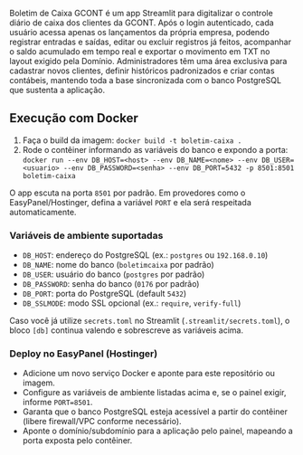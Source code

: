 Boletim de Caixa GCONT é um app Streamlit para digitalizar o controle diário de caixa dos clientes da GCONT. Após o login autenticado, cada usuário acessa apenas os lançamentos da própria empresa, podendo registrar entradas e saídas, editar ou excluir registros já feitos, acompanhar o saldo acumulado em tempo real e exportar o movimento em TXT no layout exigido pela Domínio. Administradores têm uma área exclusiva para cadastrar novos clientes, definir históricos padronizados e criar contas contábeis, mantendo toda a base sincronizada com o banco PostgreSQL que sustenta a aplicação.

## Execução com Docker

1. Faça o build da imagem: `docker build -t boletim-caixa .`
2. Rode o contêiner informando as variáveis do banco e expondo a porta:  
   `docker run --env DB_HOST=<host> --env DB_NAME=<nome> --env DB_USER=<usuario> --env DB_PASSWORD=<senha> --env DB_PORT=5432 -p 8501:8501 boletim-caixa`

O app escuta na porta `8501` por padrão. Em provedores como o EasyPanel/Hostinger, defina a variável `PORT` e ela será respeitada automaticamente.

### Variáveis de ambiente suportadas

- `DB_HOST`: endereço do PostgreSQL (ex.: `postgres` ou `192.168.0.10`)
- `DB_NAME`: nome do banco (`boletimcaixa` por padrão)
- `DB_USER`: usuário do banco (`postgres` por padrão)
- `DB_PASSWORD`: senha do banco (`0176` por padrão)
- `DB_PORT`: porta do PostgreSQL (default `5432`)
- `DB_SSLMODE`: modo SSL opcional (ex.: `require`, `verify-full`)

Caso você já utilize `secrets.toml` no Streamlit (`.streamlit/secrets.toml`), o bloco `[db]` continua valendo e sobrescreve as variáveis acima.

### Deploy no EasyPanel (Hostinger)

- Adicione um novo serviço Docker e aponte para este repositório ou imagem.
- Configure as variáveis de ambiente listadas acima e, se o painel exigir, informe `PORT=8501`.
- Garanta que o banco PostgreSQL esteja acessível a partir do contêiner (libere firewall/VPC conforme necessário).
- Aponte o domínio/subdomínio para a aplicação pelo painel, mapeando a porta exposta pelo contêiner.
